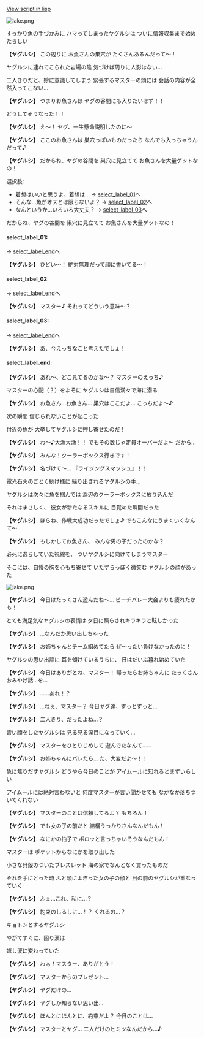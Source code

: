 [View script in lisp](../scripts/20175204.txt)

![lake.png](../images/backgrounds/lake.png)

すっかり魚の手づかみに
ハマってしまったヤグルシは
ついに情報収集まで始めたらしい

**【ヤグルシ】**
この辺りに
お魚さんの巣穴が
たくさんあるんだって～！

ヤグルシに連れてこられた岩場の陰
気づけば周りに人影はない…

二人きりだと、妙に意識してしまう
緊張するマスターの頭には
会話の内容が全然入ってこない…

**【ヤグルシ】**
つまりお魚さんは
ヤグの谷間にも入りたいはず！！

どうしてそうなった！！

**【ヤグルシ】**
え～！
ヤグ、一生懸命説明したのに～

**【ヤグルシ】**
ここのお魚さんは
巣穴っぽいものだったら
なんでも入っちゃうんだって♪

**【ヤグルシ】**
だからね、ヤグの谷間を
巣穴に見立てて
お魚さんを大量ゲットなの！

選択肢:
- 着想はいいと思うよ、着想は… → [select_label_01](#select_label_01)へ
- そんな…魚がオスとは限らないよ？ → [select_label_02](#select_label_02)へ
- なんというか…いろいろ大丈夫？ → [select_label_03](#select_label_03)へ

だからね、ヤグの谷間を
巣穴に見立てて
お魚さんを大量ゲットなの！

#### select_label_01:
 → [select_label_end](#select_label_end)へ

**【ヤグルシ】**
ひどい～！
絶対無理だって顔に書いてる～！

#### select_label_02:
 → [select_label_end](#select_label_end)へ

**【ヤグルシ】**
マスター♪
それってどういう意味～？

#### select_label_03:
 → [select_label_end](#select_label_end)へ

**【ヤグルシ】**
あ、今えっちなこと考えたでしょ！

#### select_label_end:

**【ヤグルシ】**
あれ～、どこ見てるのかな～？
マスターのえっち♪

マスターの心配（？）をよそに
ヤグルシは自信満々で海に潜る

**【ヤグルシ】**
お魚さん…お魚さん…
巣穴はここだよ…
こっちだよ～♪

次の瞬間
信じられないことが起こった

付近の魚が
大挙してヤグルシに押し寄せたのだ！

**【ヤグルシ】**
わ～♪大漁大漁！！
でもその数じゃ定員オーバーだよ～
だから…

**【ヤグルシ】**
みんな！クーラーボックス行きです！

**【ヤグルシ】**
名づけて～…
『ライジングスマッシュ』！！

電光石火のごとく続け様に
繰り出されるヤグルシの手…

ヤグルシは次々に魚を掴んでは
浜辺のクーラーボックスに放り込んだ

それはまさしく、
彼女が新たなるスキルに
目覚めた瞬間だった

**【ヤグルシ】**
ほらね、作戦大成功だったでしょ♪
でもこんなにうまくいくなんて～

**【ヤグルシ】**
もしかしてお魚さん、
みんな男の子だったのかな？

必死に逸らしていた視線を、
ついヤグルシに向けてしまうマスター

そこには、自慢の胸を心もち寄せて
いたずらっぽく微笑む
ヤグルシの顔があった

![lake.png](../images/backgrounds/lake.png)

**【ヤグルシ】**
今日はたっくさん遊んだね～…
ビーチバレー大会よりも疲れたかも！

とても満足気なヤグルシの表情は
夕日に照らされキラキラと眩しかった

**【ヤグルシ】**
…なんだか思い出しちゃった

**【ヤグルシ】**
お姉ちゃんとチーム組めてたら
ぜ～ったい負けなかったのに！

ヤグルシの思い出話に
耳を傾けているうちに、
日はだいぶ暮れ始めていた

**【ヤグルシ】**
今日はありがとね、マスター！
帰ったらお姉ちゃんに
たっくさんおみやげ話…を…

**【ヤグルシ】**
……あれ！？

**【ヤグルシ】**
…ねぇ、マスター？
今日ヤグ達、ずっとずっと…

**【ヤグルシ】**
二人きり、だったよね…？

青い顔をしたヤグルシは
見る見る涙目になっていく…

**【ヤグルシ】**
マスターをひとりじめして
遊んでたなんて……

**【ヤグルシ】**
お姉ちゃんにバレたら…
た、大変だよ～！！

急に焦りだすヤグルシ
どうやら今日のことが
アイムールに知れるとまずいらしい

アイムールには絶対言わないと
何度マスターが言い聞かせても
なかなか落ちついてくれない

**【ヤグルシ】**
マスターのことは信頼してるよ？
もちろん！

**【ヤグルシ】**
でも女の子の前だと
結構うっかりさんなんだもん！

**【ヤグルシ】**
なにかの拍子で
ポロッと言っちゃいそうなんだもん！

マスターは
ポケットからなにかを取り出した

小さな貝殻のついたブレスレット
海の家でなんとなく買ったものだ

それを手にとった時
ふと頭によぎった女の子の顔と
目の前のヤグルシが重なっていく

**【ヤグルシ】**
ふぇ…これ、私に…？

**【ヤグルシ】**
約束のしるしに…！？
くれるの…？

キョトンとするヤグルシ

やがてすぐに、困り涙は

嬉し涙に変わっていた

**【ヤグルシ】**
わぁ！マスター、ありがとう！

**【ヤグルシ】**
マスターからのプレゼント…

**【ヤグルシ】**
ヤグだけの…

**【ヤグルシ】**
ヤグしか知らない思い出…

**【ヤグルシ】**
ほんとにほんとに、約束だよ？
今日のことは…

**【ヤグルシ】**
マスターとヤグ…
二人だけのヒミツなんだから…♪